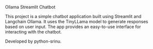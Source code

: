 Ollama Streamlit Chatbot

This project is a simple chatbot application built using Streamlit and Langchain Ollama. It uses the TinyLLama model to generate responses based on user input. The app provides an easy-to-use interface for interacting with the chatbot.

Developed by python-srinu.
